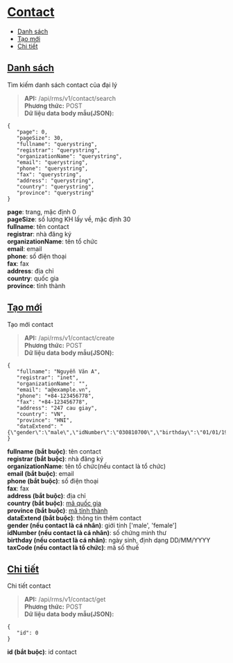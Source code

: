 # [Contact](#contact)
* [Danh sách](#danh-sách)
* [Tạo mới](#tạo-mới)
* [Chi tiết](#chi-tiết)
## [Danh sách](#search)
Tìm kiếm danh sách contact của đại lý
> **API:** /api/rms/v1/contact/search  
> **Phương thức:** POST  
> **Dữ liệu data body mẫu(JSON):**   
```
{
   "page": 0,
   "pageSize": 30,
   "fullname": "querystring",
   "registrar": "querystring",
   "organizationName": "querystring",
   "email": "querystring",
   "phone": "querystring",
   "fax": "querystring",
   "address": "querystring",
   "country": "querystring",
   "province": "querystring"
}
```
**page**: trang, mặc định 0  
**pageSize**: số lượng KH lấy về, mặc định 30  
**fullname**: tên contact  
**registrar**: nhà đăng ký  
**organizationName**: tên tổ chức  
**email**: email  
**phone**: số điện thoại  
**fax**: fax  
**address**: địa chỉ  
**country**: quốc gia  
**province**: tỉnh thành  

## [Tạo mới](#create)
Tạo mới contact
> **API:** /api/rms/v1/contact/create  
> **Phương thức:** POST  
> **Dữ liệu data body mẫu(JSON):**   
```
{
   "fullname": "Nguyễn Văn A",
   "registrar": "inet",
   "organizationName": "",
   "email": "a@example.vn",
   "phone": "+84-123456778",
   "fax": "+84-123456778",
   "address": "247 cau giay",
   "country": "VN",
   "province": "HNI",
   "dataExtend": "{\"gender\":\"male\",\"idNumber\":\"030810700\",\"birthday\":\"01/01/1971\"}",
}
```
**fullname (bắt buộc)**: tên contact  
**registrar (bắt buộc)**: nhà đăng ký  
**organizationName**: tên tổ chức(nếu contact là tổ chức)  
**email (bắt buộc)**: email  
**phone (bắt buộc)**: số điện thoại  
**fax**: fax  
**address (bắt buộc)**: địa chỉ  
**country (bắt buộc)**: [mã quốc gia](https://github.com/thesunbg/iNET.vn/blob/master/reseller_category.md#country)  
**province (bắt buộc)**: [mã tỉnh thành](https://github.com/thesunbg/iNET.vn/blob/master/reseller_category.md#province)  
**dataExtend (bắt buộc)**: thông tin thêm contact  
**gender (nếu contact là cá nhân)**: giới tính ['male', 'female']  
**idNumber (nếu contact là cá nhân)**: số chứng minh thư  
**birthday (nếu contact là cá nhân)**: ngày sinh, định dạng DD/MM/YYYY  
**taxCode (nếu contact là tổ chức)**: mã số thuế  

## [Chi tiết](#detail)
Chi tiết contact
> **API:** /api/rms/v1/contact/get  
> **Phương thức:** POST  
> **Dữ liệu data body mẫu(JSON):**   
```
{
   "id": 0
}
```
**id (bắt buộc)**: id contact  
